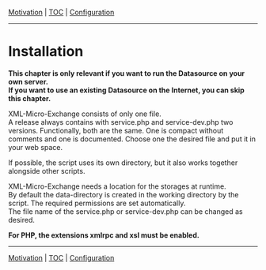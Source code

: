 [Motivation](motivation.md) | [TOC](README.md) | [Configuration](configuration.md)
- - -

# Installation

__This chapter is only relevant if you want to run the Datasource on your own
server.  
If you want to use an existing Datasource on the Internet, you can skip
this chapter.__

XML-Micro-Exchange consists of only one file.  
A release always contains with service.php and service-dev.php two versions.
Functionally, both are the same. One is compact without comments and one is
documented. Choose one the desired file and put it in your web space.

If possible, the script uses its own directory, but it also works together
alongside other scripts.  

XML-Micro-Exchange needs a location for the storages at runtime.  
By default the data-directory is created in the working directory by the
script. The required permissions are set automatically.  
The file name of the service.php or service-dev.php can be changed as desired.

__For PHP, the extensions xmlrpc and xsl must be enabled.__



- - -

[Motivation](motivation.md) | [TOC](README.md) | [Configuration](configuration.md)